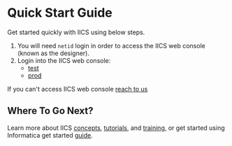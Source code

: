 # Quick Start Guide
Get started quickly with IICS using below steps.

1. You will need `netid` login in order to access the IICS web console (known as the designer).
2. Login into the IICS web console:
    * [test](https://dm-us.informaticacloud.com/ma/sso/fu0Dw88PzqRdTYPctT73QJ)
    * [prod](https://dm-us.informaticacloud.com/ma/sso/732dcgB8WwTgRubL1mFU8R)

If you can't access IICS web console [reach to us](../README.md)  

## Where To Go Next?
Learn more about IICS [concepts](./concepts.md), [tutorials](./tutorials.md), and [training](./training.md), or 
get started using Informatica get started [guide](https://network.informatica.com/docs/DOC-17653). 
